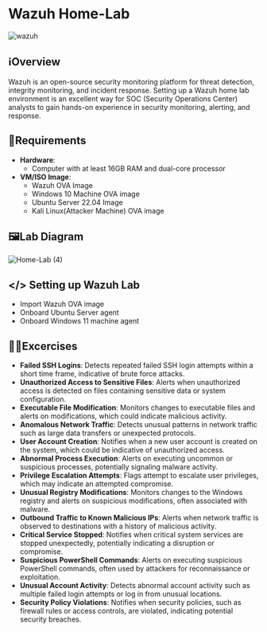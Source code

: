 # Wazuh Home-Lab
![wazuh](https://github.com/user-attachments/assets/ce50f07f-91b3-43c4-afb6-631b571b026e)
## ℹ️Overview

Wazuh is an open-source security monitoring platform for threat detection, integrity monitoring, and incident response. Setting up a Wazuh home lab environment is an excellent way for SOC (Security Operations Center) analysts to gain hands-on experience in security monitoring, alerting, and response.  

## 🧮Requirements

- **Hardware**:
  - Computer with at least 16GB RAM and dual-core processor
- **VM/ISO Image**:
  - Wazuh OVA Image
  - Windows 10 Machine OVA image
  - Ubuntu Server 22.04 Image
  - Kali Linux(Attacker Machine) OVA image

## 🖼️Lab Diagram

![Home-Lab (4)](https://github.com/0xrajneesh/Home-Lab/assets/40385860/a9d12473-c560-45b5-be95-e6d4dad597ec)


## </> Setting up Wazuh Lab
  - Import Wazuh OVA image
  - Onboard Ubuntu Server agent
  - Onboard Windows 11 machine agent



## 🧑‍💻Excercises
-  **Failed SSH Logins**: Detects repeated failed SSH login attempts within a short time frame, indicative of brute force attacks.  
-  **Unauthorized Access to Sensitive Files**: Alerts when unauthorized access is detected on files containing sensitive data or system configuration.  
-  **Executable File Modification**: Monitors changes to executable files and alerts on modifications, which could indicate malicious activity.  
-  **Anomalous Network Traffic**: Detects unusual patterns in network traffic such as large data transfers or unexpected protocols.  
-  **User Account Creation**: Notifies when a new user account is created on the system, which could be indicative of unauthorized access.  
-  **Abnormal Process Execution**: Alerts on executing uncommon or suspicious processes, potentially signaling malware activity.  
-  **Privilege Escalation Attempts**: Flags attempt to escalate user privileges, which may indicate an attempted compromise.
-  **Unusual Registry Modifications**: Monitors changes to the Windows registry and alerts on suspicious modifications, often associated with malware.
-  **Outbound Traffic to Known Malicious IPs**: Alerts when network traffic is observed to destinations with a history of malicious activity.
-  **Critical Service Stopped**: Notifies when critical system services are stopped unexpectedly, potentially indicating a disruption or compromise.
-  **Suspicious PowerShell Commands**: Alerts on executing suspicious PowerShell commands, often used by attackers for reconnaissance or exploitation.
-  **Unusual Account Activity**: Detects abnormal account activity such as multiple failed login attempts or log in from unusual locations.
-  **Security Policy Violations**: Notifies when security policies, such as firewall rules or access controls, are violated, indicating potential security breaches.  


